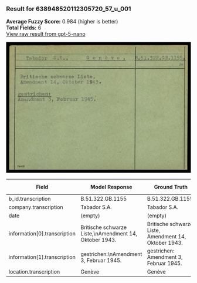 ### Result for 638948520112305720_57_u_001
**Average Fuzzy Score:** 0.984 (higher is better)<br>
**Total Fields:** 6<br>
[View raw result from gpt-5-nano](https://github.com/RISE-UNIBAS/humanities_data_benchmark/blob/main/results/2025-10-24/T0311/request_T0311_638948520112305720_57_u_001.json)

<img src="https://github.com/RISE-UNIBAS/humanities_data_benchmark/blob/main/benchmarks/blacklist/images/638948520112305720_57_u_001.jpg?raw=true" alt="638948520112305720_57_u_001" width="600px">

| Field | Model Response | Ground Truth | Fuzzy Score | Match |
|-------|----------------|--------------|-------------|-------|
| b_id.transcription | B.51.322.GB.1155 | B.51.322.GB.1155. | 0.970 | ✅ |
| company.transcription | Tabador S.A. | Tabador S.A. | 1.000 | ✅ |
| date | (empty) | (empty) | 1.000 | ✅ |
| information[0].transcription | Britische schwarze Liste,\nAmendment 14, Oktober 1943. | Britische schwarze Liste,<br>Amendment 14, Oktober 1943. | 0.972 | ✅ |
| information[1].transcription | gestrichen:\nAmendment 3, Februar 1945. | gestrichen:<br>Amendment 3, Februar 1945. | 0.961 | ✅ |
| location.transcription | Genève | Genève | 1.000 | ✅ |
